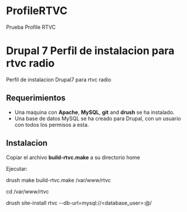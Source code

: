 ProfileRTVC
===========

Prueba Profile RTVC
# Drupal 7 Perfil de instalacion para rtvc radio #

Perfil de instalacion Drupal7 para rtvc radio

## Requerimientos ##

* Una maquina con **Apache**, **MySQL**, **git** and **drush** se ha instalado.
* Una base de datos MySQL se ha creado para Drupal, con un usuario con todos los permisos a esta.

## Instalacion ##

Copiar el archivo **build-rtvc.make** a su directorio home

Ejecutar:
 
  drush make build-rtvc.make /var/www/rtvc
  
  cd /var/www/rtvc
  
  drush site-install rtvc --db-url=mysql://<database_user>:<database-user-password>@<database host>/<database name>



